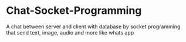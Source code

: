 # Chat-Socket-Programming
A chat between server and client with database by socket programming that send text, image, audio and more like whats app  
